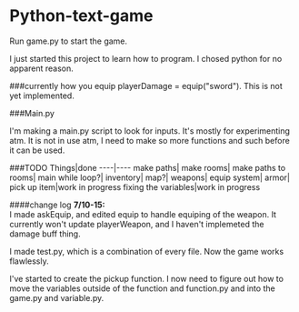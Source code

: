 # Python-text-game

Run game.py to start the game.

I just started this project to learn how to program. I chosed python for no apparent reason.



###currently how you equip
playerDamage = equip("sword"). This is not yet implemented.


###Main.py

I'm making a main.py script to look for inputs. It's mostly for experimenting atm. It is not in use atm, I need to make so more functions and such before it can be used.

###TODO
Things|done
----|----
make paths|
make rooms|
make paths to rooms|
main while loop?|
inventory|
map?|
weapons|
equip system|
armor|
pick up item|work in progress
fixing the variables|work in progress



####change log
<b>7/10-15:</b>  
I made askEquip, and edited equip to handle equiping of the weapon. It currently won't update playerWeapon, and I haven't implemeted the damage buff thing. 

I made test.py, which is a combination of every file. Now the game works flawlessly.

I've started to create the pickup function. I now need to figure out how to move the variables outside of the function and function.py and into the game.py and variable.py.


